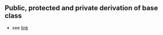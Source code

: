## Public, protected and private derivation of base class
- see [link](https://www.programiz.com/cpp-programming/public-protected-private-inheritance)
  
